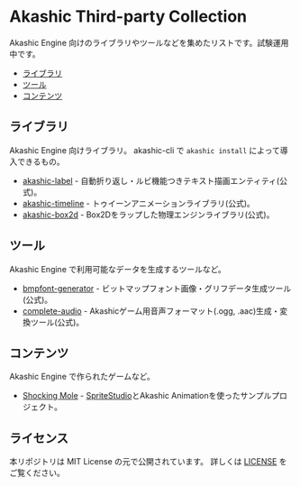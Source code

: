 # Akashic Third-party Collection

Akashic Engine 向けのライブラリやツールなどを集めたリストです。試験運用中です。

* [ライブラリ](#libraries)
* [ツール](#tools)
* [コンテンツ](#contents)

## ライブラリ <a name="libraries"></a>

Akashic Engine 向けライブラリ。 akashic-cli で `akashic install` によって導入できるもの。

* [akashic-label](https://github.com/akashic-games/akashic-label) - 自動折り返し・ルビ機能つきテキスト描画エンティティ(公式)。
* [akashic-timeline](https://github.com/akashic-games/akashic-timeline) - トゥイーンアニメーションライブラリ(公式)。
* [akashic-box2d](https://github.com/akashic-games/akashic-box2d) - Box2Dをラップした物理エンジンライブラリ(公式)。

## ツール <a name="tools"></a>

Akashic Engine で利用可能なデータを生成するツールなど。

* [bmpfont-generator](https://github.com/akashic-games/bmpfont-generator) - ビットマップフォント画像・グリフデータ生成ツール(公式)。
* [complete-audio](https://github.com/akashic-games/complete-audio) - Akashicゲーム用音声フォーマット(.ogg, .aac)生成・変換ツール(公式)。

## コンテンツ <a name="contents"></a>

Akashic Engine で作られたゲームなど。

* [Shocking Mole](https://github.com/akashic-games/shocking-mole) - [SpriteStudio](http://www.webtech.co.jp/spritestudio/)とAkashic Animationを使ったサンプルプロジェクト。

## ライセンス

本リポジトリは MIT License の元で公開されています。 詳しくは [LICENSE](./LICENSE) をご覧ください。

